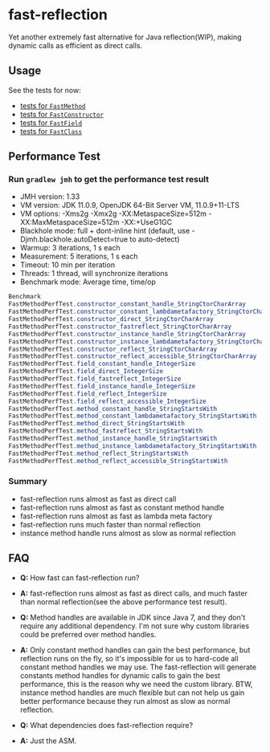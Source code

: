 # fast-reflection
Yet another extremely fast alternative for Java reflection(WIP), making dynamic calls as efficient as direct calls.

## Usage
See the tests for now:
* [tests for `FastMethod`](https://github.com/danielsun1106/fast-reflection/blob/main/src/test/java/me/sunlan/fastreflection/FastMethodTest.java)
* [tests for `FastConstructor`](https://github.com/danielsun1106/fast-reflection/blob/main/src/test/java/me/sunlan/fastreflection/FastConstructorTest.java)
* [tests for `FastField`](https://github.com/danielsun1106/fast-reflection/blob/main/src/test/java/me/sunlan/fastreflection/FastFieldTest.java)
* [tests for `FastClass`](https://github.com/danielsun1106/fast-reflection/blob/main/src/test/java/me/sunlan/fastreflection/FastClassTest.java)

## Performance Test
### Run `gradlew jmh` to get the performance test result

* JMH version: 1.33
* VM version: JDK 11.0.9, OpenJDK 64-Bit Server VM, 11.0.9+11-LTS
* VM options: -Xms2g -Xmx2g -XX:MetaspaceSize=512m -XX:MaxMetaspaceSize=512m -XX:+UseG1GC
* Blackhole mode: full + dont-inline hint (default, use -Djmh.blackhole.autoDetect=true to auto-detect)
* Warmup: 3 iterations, 1 s each
* Measurement: 5 iterations, 1 s each
* Timeout: 10 min per iteration
* Threads: 1 thread, will synchronize iterations
* Benchmark mode: Average time, time/op

```java
Benchmark                                                                      Mode  Cnt   Score   Error  Units
FastMethodPerfTest.constructor_constant_handle_StringCtorCharArray             avgt   15  12.140 ± 0.064  ns/op
FastMethodPerfTest.constructor_constant_lambdametafactory_StringCtorCharArray  avgt   15  12.137 ± 0.052  ns/op
FastMethodPerfTest.constructor_direct_StringCtorCharArray                      avgt   15  12.066 ± 0.031  ns/op
FastMethodPerfTest.constructor_fastreflect_StringCtorCharArray                 avgt   15  14.169 ± 0.053  ns/op
FastMethodPerfTest.constructor_instance_handle_StringCtorCharArray             avgt   15  16.098 ± 0.145  ns/op
FastMethodPerfTest.constructor_instance_lambdametafactory_StringCtorCharArray  avgt   15  12.263 ± 0.428  ns/op
FastMethodPerfTest.constructor_reflect_StringCtorCharArray                     avgt   15  17.296 ± 0.029  ns/op
FastMethodPerfTest.constructor_reflect_accessible_StringCtorCharArray          avgt   15  16.646 ± 0.104  ns/op
FastMethodPerfTest.field_constant_handle_IntegerSize                           avgt   15   2.574 ± 0.165  ns/op
FastMethodPerfTest.field_direct_IntegerSize                                    avgt   15   2.692 ± 0.037  ns/op
FastMethodPerfTest.field_fastreflect_IntegerSize                               avgt   15   3.365 ± 0.034  ns/op
FastMethodPerfTest.field_instance_handle_IntegerSize                           avgt   15   6.477 ± 0.141  ns/op
FastMethodPerfTest.field_reflect_IntegerSize                                   avgt   15   5.801 ± 0.378  ns/op
FastMethodPerfTest.field_reflect_accessible_IntegerSize                        avgt   15   5.026 ± 0.006  ns/op
FastMethodPerfTest.method_constant_handle_StringStartsWith                     avgt   15   2.584 ± 0.173  ns/op
FastMethodPerfTest.method_constant_lambdametafactory_StringStartsWith          avgt   15   2.975 ± 0.117  ns/op
FastMethodPerfTest.method_direct_StringStartsWith                              avgt   15   2.873 ± 0.150  ns/op
FastMethodPerfTest.method_fastreflect_StringStartsWith                         avgt   15   3.206 ± 0.212  ns/op
FastMethodPerfTest.method_instance_handle_StringStartsWith                     avgt   15   8.924 ± 0.312  ns/op
FastMethodPerfTest.method_instance_lambdametafactory_StringStartsWith          avgt   15   3.539 ± 0.235  ns/op
FastMethodPerfTest.method_reflect_StringStartsWith                             avgt   15  10.681 ± 0.626  ns/op
FastMethodPerfTest.method_reflect_accessible_StringStartsWith                  avgt   15   9.322 ± 0.341  ns/op
```

### Summary
* fast-reflection runs almost as fast as direct call
* fast-reflection runs almost as fast as constant method handle
* fast-reflection runs almost as fast as lambda meta factory
* fast-reflection runs much faster than normal reflection
* instance method handle runs almost as slow as normal reflection

## FAQ
* **Q:** How fast can fast-reflection run?
* **A:** fast-reflection runs almost as fast as direct calls, and much faster than normal reflection(see the above performance test result).

* **Q:** Method handles are available in JDK since Java 7, and they don't require any additional dependency. I'm not sure why custom libraries could be preferred over method handles.
* **A:** Only constant method handles can gain the best performance, but reflection runs on the fly, so it's impossible for us to hard-code all constant method handles we may use. The fast-reflection will generate constants method handles for dynamic calls to gain the best performance, this is the reason why we need the custom library. BTW, instance method handles are much flexible but can not help us gain better performance because they run almost as slow as normal reflection.

* **Q:** What dependencies does fast-reflection require?
* **A:** Just the ASM.

